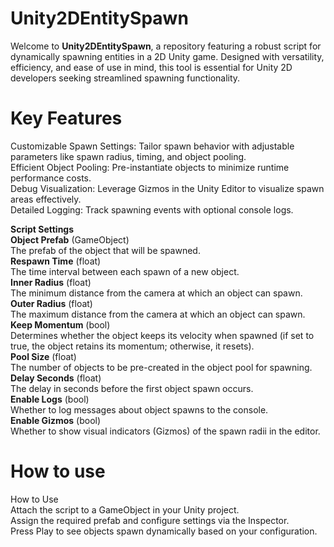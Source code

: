 # Unity2DEntitySpawn
Welcome to **Unity2DEntitySpawn**, a repository featuring a robust script for dynamically spawning entities in a 2D Unity game. Designed with versatility, efficiency, and ease of use in mind, this tool is essential for Unity 2D developers seeking streamlined spawning functionality.

# Key Features
Customizable Spawn Settings: Tailor spawn behavior with adjustable parameters like spawn radius, timing, and object pooling.<br>
Efficient Object Pooling: Pre-instantiate objects to minimize runtime performance costs.<br>
Debug Visualization: Leverage Gizmos in the Unity Editor to visualize spawn areas effectively.<br>
Detailed Logging: Track spawning events with optional console logs.<br>

**Script Settings** <br>
**Object Prefab** (GameObject) <br>
  The prefab of the object that will be spawned. <br>
**Respawn Time** (float) <br>
  The time interval between each spawn of a new object. <br>
**Inner Radius** (float) <br>
  The minimum distance from the camera at which an object can spawn. <br>
**Outer Radius** (float) <br>
  The maximum distance from the camera at which an object can spawn. <br>
**Keep Momentum** (bool) <br>
  Determines whether the object keeps its velocity when spawned (if set to true, the object retains its momentum; otherwise, it resets). <br>
**Pool Size** (float) <br>
  The number of objects to be pre-created in the object pool for spawning. <br>
**Delay Seconds** (float) <br>
  The delay in seconds before the first object spawn occurs. <br>
**Enable Logs** (bool) <br>
  Whether to log messages about object spawns to the console. <br>
**Enable Gizmos** (bool) <br>
  Whether to show visual indicators (Gizmos) of the spawn radii in the editor. <br>

# How to use
How to Use<br>
Attach the script to a GameObject in your Unity project.<br>
Assign the required prefab and configure settings via the Inspector.<br>
Press Play to see objects spawn dynamically based on your configuration.<br>
